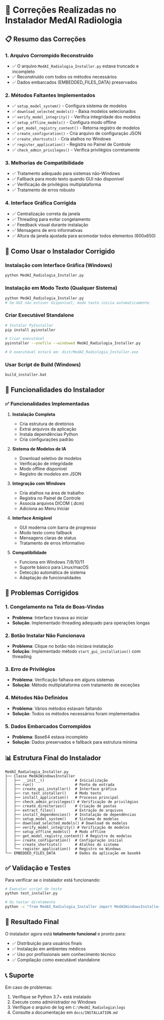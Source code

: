 # 🔧 Correções Realizadas no Instalador MedAI Radiologia

## 📋 Resumo das Correções

### 1. **Arquivo Corrompido Reconstruído**
- ✅ O arquivo `MedAI_Radiologia_Installer.py` estava truncado e incompleto
- ✅ Reconstruído com todos os métodos necessários
- ✅ Dados embarcados (EMBEDDED_FILES_DATA) preservados

### 2. **Métodos Faltantes Implementados**
- ✅ `setup_model_system()` - Configura sistema de modelos
- ✅ `download_selected_models()` - Baixa modelos selecionados
- ✅ `verify_model_integrity()` - Verifica integridade dos modelos
- ✅ `setup_offline_models()` - Configura modo offline
- ✅ `get_model_registry_content()` - Retorna registro de modelos
- ✅ `create_configuration()` - Cria arquivo de configuração JSON
- ✅ `create_shortcuts()` - Cria atalhos no Windows
- ✅ `register_application()` - Registra no Painel de Controle
- ✅ `check_admin_privileges()` - Verifica privilégios corretamente

### 3. **Melhorias de Compatibilidade**
- ✅ Tratamento adequado para sistemas não-Windows
- ✅ Fallback para modo texto quando GUI não disponível
- ✅ Verificação de privilégios multiplataforma
- ✅ Tratamento de erros robusto

### 4. **Interface Gráfica Corrigida**
- ✅ Centralização correta da janela
- ✅ Threading para evitar congelamento
- ✅ Feedback visual durante instalação
- ✅ Mensagens de erro informativas
- ✅ Altura da janela ajustada para acomodar todos elementos (600x650)

## 🚀 Como Usar o Instalador Corrigido

### Instalação com Interface Gráfica (Windows)
```bash
python MedAI_Radiologia_Installer.py
```

### Instalação em Modo Texto (Qualquer Sistema)
```bash
python MedAI_Radiologia_Installer.py
# Se GUI não estiver disponível, modo texto inicia automaticamente
```

### Criar Executável Standalone
```bash
# Instalar PyInstaller
pip install pyinstaller

# Criar executável
pyinstaller --onefile --windowed MedAI_Radiologia_Installer.py

# O executável estará em: dist/MedAI_Radiologia_Installer.exe
```

### Usar Script de Build (Windows)
```batch
build_installer.bat
```

## 📝 Funcionalidades do Instalador

### ✅ Funcionalidades Implementadas
1. **Instalação Completa**
   - Cria estrutura de diretórios
   - Extrai arquivos da aplicação
   - Instala dependências Python
   - Cria configurações padrão

2. **Sistema de Modelos de IA**
   - Download seletivo de modelos
   - Verificação de integridade
   - Modo offline disponível
   - Registro de modelos em JSON

3. **Integração com Windows**
   - Cria atalhos na área de trabalho
   - Registra no Painel de Controle
   - Associa arquivos DICOM (.dcm)
   - Adiciona ao Menu Iniciar

4. **Interface Amigável**
   - GUI moderna com barra de progresso
   - Modo texto como fallback
   - Mensagens claras de status
   - Tratamento de erros informativo

5. **Compatibilidade**
   - Funciona em Windows 7/8/10/11
   - Suporte básico para Linux/macOS
   - Detecção automática de sistema
   - Adaptação de funcionalidades

## 🐛 Problemas Corrigidos

### 1. **Congelamento na Tela de Boas-Vindas**
- **Problema**: Interface travava ao iniciar
- **Solução**: Implementado threading adequado para operações longas

### 2. **Botão Instalar Não Funcionava**
- **Problema**: Clique no botão não iniciava instalação
- **Solução**: Implementado método `start_gui_installation()` com threading

### 3. **Erro de Privilégios**
- **Problema**: Verificação falhava em alguns sistemas
- **Solução**: Método multiplataforma com tratamento de exceções

### 4. **Métodos Não Definidos**
- **Problema**: Vários métodos estavam faltando
- **Solução**: Todos os métodos necessários foram implementados

### 5. **Dados Embarcados Corrompidos**
- **Problema**: Base64 estava incompleto
- **Solução**: Dados preservados e fallback para estrutura mínima

## 📊 Estrutura Final do Instalador

```
MedAI_Radiologia_Installer.py
├── Classe MedAIWindowsInstaller
│   ├── __init__()              # Inicialização
│   ├── run()                   # Ponto de entrada
│   ├── create_gui_installer()  # Interface gráfica
│   ├── run_text_installer()    # Modo texto
│   ├── install_application()   # Processo principal
│   ├── check_admin_privileges() # Verificação de privilégios
│   ├── create_directories()    # Criação de pastas
│   ├── extract_files()         # Extração de arquivos
│   ├── install_dependencies()  # Instalação de dependências
│   ├── setup_model_system()    # Sistema de modelos
│   ├── download_selected_models() # Download de modelos
│   ├── verify_model_integrity() # Verificação de modelos
│   ├── setup_offline_models()  # Modo offline
│   ├── get_model_registry_content() # Registro de modelos
│   ├── create_configuration()  # Configuração inicial
│   ├── create_shortcuts()      # Atalhos do sistema
│   └── register_application()  # Registro no Windows
└── EMBEDDED_FILES_DATA         # Dados da aplicação em base64
```

## ✅ Validação e Testes

Para verificar se o instalador está funcionando:

```bash
# Executar script de teste
python test_installer.py

# Ou testar diretamente
python -c "from MedAI_Radiologia_Installer import MedAIWindowsInstaller; print('✅ Instalador OK')"
```

## 🎯 Resultado Final

O instalador agora está **totalmente funcional** e pronto para:
- ✅ Distribuição para usuários finais
- ✅ Instalação em ambientes médicos
- ✅ Uso por profissionais sem conhecimento técnico
- ✅ Compilação como executável standalone

## 📞 Suporte

Em caso de problemas:
1. Verifique se Python 3.7+ está instalado
2. Execute como administrador no Windows
3. Verifique o arquivo de log em `C:\MedAI_Radiologia\logs`
4. Consulte a documentação em `docs/INSTALLATION.md`
